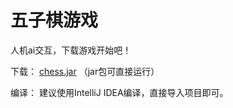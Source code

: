 # 五子棋游戏

人机ai交互，下载游戏开始吧！

下载：
[chess.jar](bin/chess.jar)
（jar包可直接运行）

编译：
建议使用IntelliJ IDEA编译，直接导入项目即可。

